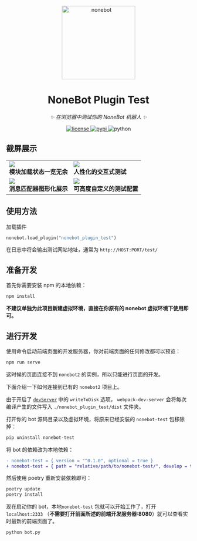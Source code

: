 <p align="center">
  <a href="https://v2.nonebot.dev/"><img src="https://raw.githubusercontent.com/nonebot/nonebot2/master/docs/.vuepress/public/logo.png" width="200" height="200" alt="nonebot"></a>
</p>

<div align="center">

# NoneBot Plugin Test

_✨ 在浏览器中测试你的 NoneBot 机器人 ✨_

</div>

<p align="center">
  <a href="https://raw.githubusercontent.com/nonebot/plugin-test/master/LICENSE">
    <img src="https://img.shields.io/github/license/nonebot/plugin-test.svg" alt="license">
  </a>
  <a href="https://pypi.python.org/pypi/nonebot-plugin-test">
    <img src="https://img.shields.io/pypi/v/nonebot-plugin-test.svg" alt="pypi">
  </a>
  <img src="https://img.shields.io/badge/python-3.7+-blue.svg" alt="python">
</p>

## 截屏展示

<table>
  <tr>
    <td><img src="https://i.loli.net/2021/02/13/rsQ9hgwcxIARoZi.png" ></br><b>模块加载状态一览无余</b></td>
    <td><img src="https://i.loli.net/2021/02/13/Mxi8bJdpkCQ1H2e.png" ></br><b>人性化的交互式测试</b></td>
  </tr>
  <tr>
    <td><img src="https://i.loli.net/2021/02/13/qV3KxScQuHrj4Xe.png" ></br><b>消息匹配器图形化展示</b></td>
    <td><img src="https://i.loli.net/2021/02/13/B1LkS2yApTPQxRU.png" ></br><b>可高度自定义的测试配置</b></td>
  </tr>
</table>

## 使用方法

加载插件

```python
nonebot.load_plugin("nonebot_plugin_test")
```

在日志中将会输出测试网站地址，通常为 `http://HOST:PORT/test/`

## 准备开发

首先你需要安装 npm 的本地依赖：

```sh
npm install
```

**不建议单独为此项目新建虚拟环境，直接在你原有的 nonebot 虚拟环境下使用即可。**

## 进行开发

使用命令启动前端页面的开发服务器，你对前端页面的任何修改都可以预览：

```sh
npm run serve
```

这时候的页面连接不到 `nonebot2` 的实例，所以只能进行页面的开发。

下面介绍一下如何连接到已有的 `nonebot2` 项目上。

由于开启了 [`devServer`](https://cli.vuejs.org/zh/config/#devserver) 中的 `writeToDisk` 选项， `webpack-dev-server` 会将每次编译产生的文件写入 `./nonebot_plugin_test/dist` 文件夹。

打开你的 bot 源码目录以及虚拟环境，将原来已经安装的 `nonebot-test` 包移除掉：

```sh
pip uninstall nonebot-test
```

将 bot 的依赖改为本地依赖：

```diff
- nonebot-test = { version = "^0.1.0", optional = true }
+ nonebot-test = { path = "relative/path/to/nonebot-test/", develop = true }
```

然后使用 poetry 重新安装依赖即可：

```sh
poetry update
poetry install
```

现在启动你的 bot，本地`nonebot-test` 包就可以开始工作了，打开 `localhost:2333` （**不需要打开前面所述的前端开发服务器:8080**）就可以查看实时最新的前端页面了。

```sh
python bot.py
```
